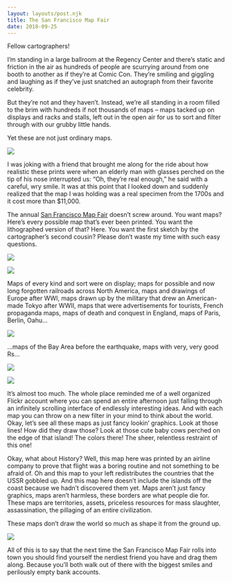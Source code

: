 ```yaml
---
layout: layouts/post.njk
title: The San Francisco Map Fair
date: 2018-09-25
---
```


Fellow cartographers!

I’m standing in a large ballroom at the Regency Center and there’s static and friction in the air as hundreds of people are scurrying around from one booth to another as if they’re at Comic Con. They’re smiling and giggling and laughing as if they’ve just snatched an autograph from their favorite celebrity.

But they’re not and they haven’t. Instead, we’re all standing in a room filled to the brim with hundreds if not thousands of maps – maps tacked up on displays and racks and stalls, left out in the open air for us to sort and filter through with our grubby little hands.

Yet these are not just ordinary maps.

![](https://buttondown.s3.us-west-2.amazonaws.com/images/d4132ffd-55ac-4e33-9350-a218308dac42.jpg)

I was joking with a friend that brought me along for the ride about how realistic these prints were when an elderly man with glasses perched on the tip of his nose interrupted us: “Oh, they’re real enough,” he said with a careful, wry smile. It was at this point that I looked down and suddenly realized that the map I was holding was a real specimen from the 1700s and it cost more than \$11,000.

The annual [San Francisco Map Fair](https://sanfranciscomapfair.com/) doesn’t screw around. You want maps? Here’s every possible map that’s ever been printed. You want the lithographed version of that? Here. You want the first sketch by the cartographer’s second cousin? Please don’t waste my time with such easy questions.

![](https://buttondown.s3.us-west-2.amazonaws.com/images/075ce425-a026-40c6-b1bf-3af1fc8c1396.jpg)

![](https://buttondown.s3.us-west-2.amazonaws.com/images/440d03f5-35bf-4374-a402-3cd234cf5284.jpg)

Maps of every kind and sort were on display; maps for possible and now long forgotten railroads across North America, maps and drawings of Europe after WWI, maps drawn up by the military that drew an American-made Tokyo after WWII, maps that were advertisements for tourists, French propaganda maps, maps of death and conquest in England, maps of Paris, Berlin, Oahu...

![](https://buttondown.s3.us-west-2.amazonaws.com/images/1f298565-2592-4665-9c8e-dacffe626f89.jpg)

…maps of the Bay Area before the earthquake, maps with very, very good Rs…

![](https://buttondown.s3.us-west-2.amazonaws.com/images/2c59b7f6-ea75-4549-9f2c-fb453327dbb6.jpg)

![](https://buttondown.s3.us-west-2.amazonaws.com/images/82505531-7ff5-4c0f-b42b-3e47b3099781.jpg)

It’s almost too much. The whole place reminded me of a well organized Flickr account where you can spend an entire afternoon just falling through an infinitely scrolling interface of endlessly interesting ideas. And with each map you can throw on a new filter in your mind to think about the world. Okay, let’s see all these maps as just fancy lookin’ graphics. Look at those lines! How did they draw those? Look at those cute baby cows perched on the edge of that island! The colors there! The sheer, relentless restraint of this one!

Okay, what about History? Well, this map here was printed by an airline company to prove that flight was a boring routine and not something to be afraid of. Oh and this map to your left redistributes the countries that the USSR gobbled up. And this map here doesn’t include the islands off the coast because we hadn’t discovered them yet. Maps aren’t just fancy graphics, maps aren’t harmless, these borders are what people die for. These maps are territories, assets, priceless resources for mass slaughter, assassination, the pillaging of an entire civilization.

These maps don’t draw the world so much as shape it from the ground up.

![](https://buttondown.s3.us-west-2.amazonaws.com/images/4701898a-dfab-478a-85e9-7b631dba634a.jpg)

All of this is to say that the next time the San Francisco Map Fair rolls into town you should find yourself the nerdiest friend you have and drag them along. Because you’ll both walk out of there with the biggest smiles and perilously empty bank accounts.
